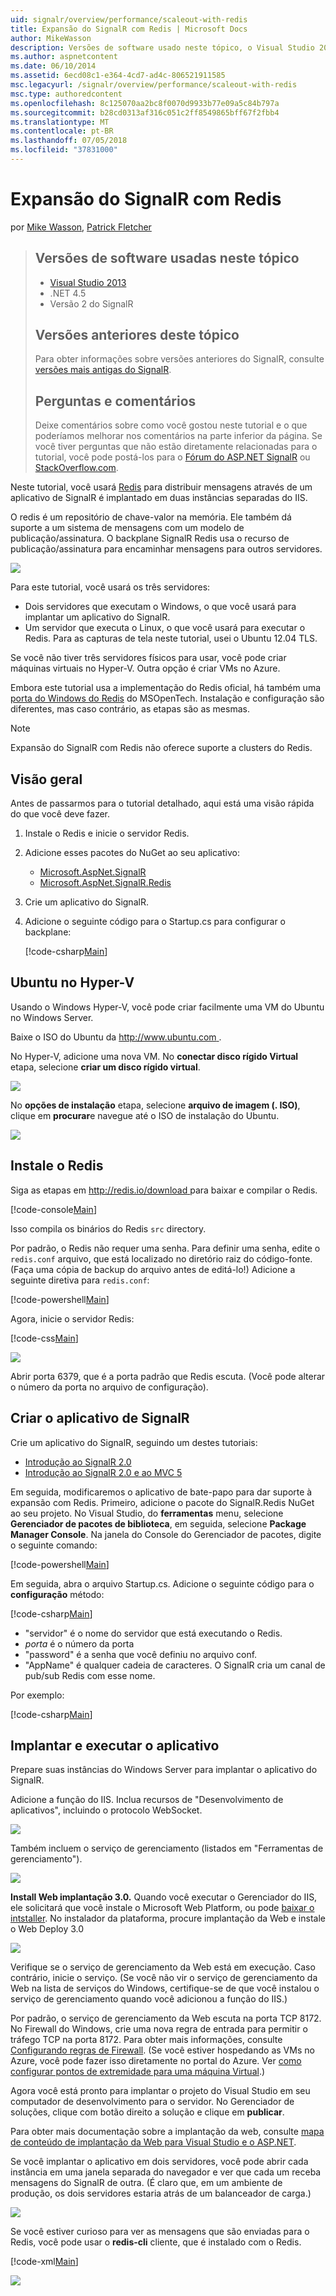 ```yaml
---
uid: signalr/overview/performance/scaleout-with-redis
title: Expansão do SignalR com Redis | Microsoft Docs
author: MikeWasson
description: Versões de software usado neste tópico, o Visual Studio 2013 .NET 4.5 SignalR versões anteriores de versão 2 deste tópico para obter informações sobre versões anteriores do...
ms.author: aspnetcontent
ms.date: 06/10/2014
ms.assetid: 6ecd08c1-e364-4cd7-ad4c-806521911585
msc.legacyurl: /signalr/overview/performance/scaleout-with-redis
msc.type: authoredcontent
ms.openlocfilehash: 8c125070aa2bc8f0070d9933b77e09a5c84b797a
ms.sourcegitcommit: b28cd0313af316c051c2ff8549865bff67f2fbb4
ms.translationtype: MT
ms.contentlocale: pt-BR
ms.lasthandoff: 07/05/2018
ms.locfileid: "37831000"
---
```

<a name="signalr-scaleout-with-redis"></a>Expansão do SignalR com Redis
====================
por [Mike Wasson](https://github.com/MikeWasson), [Patrick Fletcher](https://github.com/pfletcher)

> ## <a name="software-versions-used-in-this-topic"></a>Versões de software usadas neste tópico
> 
> 
> - [Visual Studio 2013](https://www.microsoft.com/visualstudio/eng/2013-downloads)
> - .NET 4.5
> - Versão 2 do SignalR
>   
> 
> 
> ## <a name="previous-versions-of-this-topic"></a>Versões anteriores deste tópico
> 
> Para obter informações sobre versões anteriores do SignalR, consulte [versões mais antigas do SignalR](../older-versions/index.md).
> 
> ## <a name="questions-and-comments"></a>Perguntas e comentários
> 
> Deixe comentários sobre como você gostou neste tutorial e o que poderíamos melhorar nos comentários na parte inferior da página. Se você tiver perguntas que não estão diretamente relacionadas para o tutorial, você pode postá-los para o [Fórum do ASP.NET SignalR](https://forums.asp.net/1254.aspx/1?ASP+NET+SignalR) ou [StackOverflow.com](http://stackoverflow.com/).


Neste tutorial, você usará [Redis](http://redis.io/) para distribuir mensagens através de um aplicativo de SignalR é implantado em duas instâncias separadas do IIS.

O redis é um repositório de chave-valor na memória. Ele também dá suporte a um sistema de mensagens com um modelo de publicação/assinatura. O backplane SignalR Redis usa o recurso de publicação/assinatura para encaminhar mensagens para outros servidores.

![](scaleout-with-redis/_static/image1.png)

Para este tutorial, você usará os três servidores:

- Dois servidores que executam o Windows, o que você usará para implantar um aplicativo do SignalR.
- Um servidor que executa o Linux, o que você usará para executar o Redis. Para as capturas de tela neste tutorial, usei o Ubuntu 12.04 TLS.

Se você não tiver três servidores físicos para usar, você pode criar máquinas virtuais no Hyper-V. Outra opção é criar VMs no Azure.

Embora este tutorial usa a implementação do Redis oficial, há também uma [porta do Windows do Redis](https://github.com/MSOpenTech/redis) do MSOpenTech. Instalação e configuração são diferentes, mas caso contrário, as etapas são as mesmas.

> [!NOTE] 
> 
> Expansão do SignalR com Redis não oferece suporte a clusters do Redis.


## <a name="overview"></a>Visão geral

Antes de passarmos para o tutorial detalhado, aqui está uma visão rápida do que você deve fazer.

1. Instale o Redis e inicie o servidor Redis.
2. Adicione esses pacotes do NuGet ao seu aplicativo: 

    - [Microsoft.AspNet.SignalR](http://nuget.org/packages/Microsoft.AspNet.SignalR)
    - [Microsoft.AspNet.SignalR.Redis](http://nuget.org/packages/Microsoft.AspNet.SignalR.Redis)
3. Crie um aplicativo do SignalR.
4. Adicione o seguinte código para o Startup.cs para configurar o backplane: 

    [!code-csharp[Main](scaleout-with-redis/samples/sample1.cs)]

## <a name="ubuntu-on-hyper-v"></a>Ubuntu no Hyper-V

Usando o Windows Hyper-V, você pode criar facilmente uma VM do Ubuntu no Windows Server.

Baixe o ISO do Ubuntu da [ http://www.ubuntu.com ](http://www.ubuntu.com/).

No Hyper-V, adicione uma nova VM. No **conectar disco rígido Virtual** etapa, selecione **criar um disco rígido virtual**.

![](scaleout-with-redis/_static/image2.png)

No **opções de instalação** etapa, selecione **arquivo de imagem (. ISO)**, clique em **procurar**e navegue até o ISO de instalação do Ubuntu.

![](scaleout-with-redis/_static/image3.png)

## <a name="install-redis"></a>Instale o Redis

Siga as etapas em [ http://redis.io/download ](http://redis.io/download) para baixar e compilar o Redis.

[!code-console[Main](scaleout-with-redis/samples/sample2.cmd)]

Isso compila os binários do Redis `src` directory.

Por padrão, o Redis não requer uma senha. Para definir uma senha, edite o `redis.conf` arquivo, que está localizado no diretório raiz do código-fonte. (Faça uma cópia de backup do arquivo antes de editá-lo!) Adicione a seguinte diretiva para `redis.conf`:

[!code-powershell[Main](scaleout-with-redis/samples/sample3.ps1)]

Agora, inicie o servidor Redis:

[!code-css[Main](scaleout-with-redis/samples/sample4.css)]

![](scaleout-with-redis/_static/image4.png)

Abrir porta 6379, que é a porta padrão que Redis escuta. (Você pode alterar o número da porta no arquivo de configuração).

## <a name="create-the-signalr-application"></a>Criar o aplicativo de SignalR

Crie um aplicativo do SignalR, seguindo um destes tutoriais:

- [Introdução ao SignalR 2.0](../getting-started/tutorial-getting-started-with-signalr.md)
- [Introdução ao SignalR 2.0 e ao MVC 5](../getting-started/tutorial-getting-started-with-signalr-and-mvc.md)

Em seguida, modificaremos o aplicativo de bate-papo para dar suporte à expansão com Redis. Primeiro, adicione o pacote do SignalR.Redis NuGet ao seu projeto. No Visual Studio, do **ferramentas** menu, selecione **Gerenciador de pacotes de biblioteca**, em seguida, selecione **Package Manager Console**. Na janela do Console do Gerenciador de pacotes, digite o seguinte comando:

[!code-powershell[Main](scaleout-with-redis/samples/sample5.ps1)]

Em seguida, abra o arquivo Startup.cs. Adicione o seguinte código para o **configuração** método:

[!code-csharp[Main](scaleout-with-redis/samples/sample6.cs)]

- "servidor" é o nome do servidor que está executando o Redis.
- *porta* é o número da porta
- "password" é a senha que você definiu no arquivo conf.
- "AppName" é qualquer cadeia de caracteres. O SignalR cria um canal de pub/sub Redis com esse nome.

Por exemplo:

[!code-csharp[Main](scaleout-with-redis/samples/sample7.cs)]

## <a name="deploy-and-run-the-application"></a>Implantar e executar o aplicativo

Prepare suas instâncias do Windows Server para implantar o aplicativo do SignalR.

Adicione a função do IIS. Inclua recursos de "Desenvolvimento de aplicativos", incluindo o protocolo WebSocket.

![](scaleout-with-redis/_static/image5.png)

Também incluem o serviço de gerenciamento (listados em "Ferramentas de gerenciamento").

![](scaleout-with-redis/_static/image6.png)

**Install Web implantação 3.0.** Quando você executar o Gerenciador do IIS, ele solicitará que você instale o Microsoft Web Platform, ou pode [baixar o intstaller](https://go.microsoft.com/fwlink/?LinkId=255386). No instalador da plataforma, procure implantação da Web e instale o Web Deploy 3.0

![](scaleout-with-redis/_static/image7.png)

Verifique se o serviço de gerenciamento da Web está em execução. Caso contrário, inicie o serviço. (Se você não vir o serviço de gerenciamento da Web na lista de serviços do Windows, certifique-se de que você instalou o serviço de gerenciamento quando você adicionou a função do IIS.)

Por padrão, o serviço de gerenciamento da Web escuta na porta TCP 8172. No Firewall do Windows, crie uma nova regra de entrada para permitir o tráfego TCP na porta 8172. Para obter mais informações, consulte [Configurando regras de Firewall](https://technet.microsoft.com/library/dd448559(WS.10).aspx). (Se você estiver hospedando as VMs no Azure, você pode fazer isso diretamente no portal do Azure. Ver [como configurar pontos de extremidade para uma máquina Virtual](https://azure.microsoft.com/documentation/articles/virtual-machines-set-up-endpoints/).)

Agora você está pronto para implantar o projeto do Visual Studio em seu computador de desenvolvimento para o servidor. No Gerenciador de soluções, clique com botão direito a solução e clique em **publicar**.

Para obter mais documentação sobre a implantação da web, consulte [mapa de conteúdo de implantação da Web para Visual Studio e o ASP.NET](../../../whitepapers/aspnet-web-deployment-content-map.md).

Se você implantar o aplicativo em dois servidores, você pode abrir cada instância em uma janela separada do navegador e ver que cada um receba mensagens do SignalR de outra. (É claro que, em um ambiente de produção, os dois servidores estaria atrás de um balanceador de carga.)

![](scaleout-with-redis/_static/image8.png)

Se você estiver curioso para ver as mensagens que são enviadas para o Redis, você pode usar o **redis-cli** cliente, que é instalado com o Redis.

[!code-xml[Main](scaleout-with-redis/samples/sample8.xml)]

![](scaleout-with-redis/_static/image9.png)
